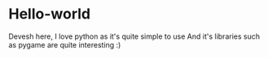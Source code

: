 # Hello-world

Devesh here, I love python as it's quite simple to use
And it's libraries such as pygame are quite interesting :)
